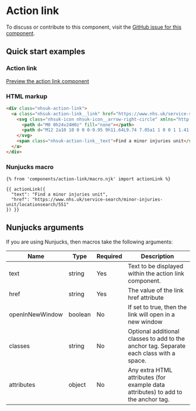 # Action link

To discuss or contribute to this component, visit the [GitHub issue for this component](https://github.com/nhsuk/nhsuk-frontend/issues/157).

## Quick start examples

### Action link

[Preview the action link component](https://nhsuk.github.io/nhsuk-frontend/components/action-link.html)

### HTML markup

```html
<div class="nhsuk-action-link">
  <a class="nhsuk-action-link__link" href="https://www.nhs.uk/service-search/minor-injuries-unit/locationsearch/551">
    <svg class="nhsuk-icon nhsuk-icon__arrow-right-circle" xmlns="http://www.w3.org/2000/svg" viewBox="0 0 24 24" aria-hidden="true">
      <path d="M0 0h24v24H0z" fill="none"></path>
      <path d="M12 2a10 10 0 0 0-9.95 9h11.64L9.74 7.05a1 1 0 0 1 1.41-1.41l5.66 5.65a1 1 0 0 1 0 1.42l-5.66 5.65a1 1 0 0 1-1.41 0 1 1 0 0 1 0-1.41L13.69 13H2.05A10 10 0 1 0 12 2z"></path>
    </svg>
    <span class="nhsuk-action-link__text">Find a minor injuries unit</span>
  </a>
</div>
```

### Nunjucks macro

```
{% from 'components/action-link/macro.njk' import actionLink %}

{{ actionLink({
  "text": "Find a minor injuries unit",
  "href": "https://www.nhs.uk/service-search/minor-injuries-unit/locationsearch/551"
}) }}
```

## Nunjucks arguments

If you are using Nunjucks, then macros take the following arguments:

| Name             | Type     | Required  | Description |
| -----------------|----------|-----------|-------------|
| text             | string   | Yes       | Text to be displayed within the action link component. |
| href             | string   | Yes       | The value of the link href attribute |
| openInNewWindow  | boolean  | No        | If set to true, then the link will open in a new window |
| classes          | string   | No        | Optional additional classes to add to the anchor tag. Separate each class with a space. |
| attributes       | object   | No        | Any extra HTML attributes (for example data attributes) to add to the anchor tag. |
